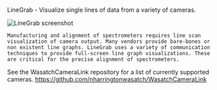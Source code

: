 LineGrab - Visualize single lines of data from a variety of cameras.

![LineGrab screenshot](/docs/LineGrab.gif "LineGrab screenshot")

    Manufacturing and alignment of spectrometers requires line scan
    visualization of camera output. Many vendors provide bare-bones or 
    non existent line graphs. LineGrab uses a variety of communication
    techniques to provide full-screen line graph visualizations. These
    are critical for the precise alignment of spectrometers.


See the WasatchCameraLink repository for a list of currently supported cameras.
https://github.com/nharringtonwasatch/WasatchCameraLink
